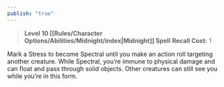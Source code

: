 ```yaml
---
publish: "true"
---
```

> **Level 10 [[Rules/Character Options/Abilities/Midnight/index|Midnight]] Spell**
> **Recall Cost:** 1

Mark a Stress to become Spectral until you make an action roll targeting another creature. While Spectral, you’re immune to physical damage and can float and pass through solid objects. Other creatures can still see you while you’re in this form.
